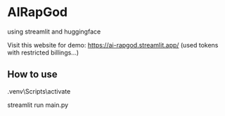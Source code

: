 # AIRapGod
using streamlit and huggingface

Visit this website for demo: https://ai-rapgod.streamlit.app/ (used tokens with restricted billings...)

<h2>How to use</h2>  
.venv\Scripts\activate   


streamlit run main.py       
